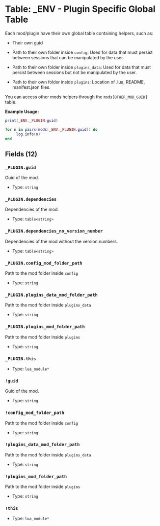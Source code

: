 # Table: _ENV - Plugin Specific Global Table

Each mod/plugin have their own global table containing helpers, such as:
- Their own guid

- Path to their own folder inside `config`: Used for data that must persist between sessions that can be manipulated by the user.

- Path to their own folder inside `plugins_data`: Used for data that must persist between sessions but not be manipulated by the user.

- Path to their own folder inside `plugins`: Location of .lua, README, manifest.json files.

You can access other mods helpers through the `mods[OTHER_MOD_GUID]` table.

**Example Usage:**

```lua
print(_ENV._PLUGIN.guid)

for n in pairs(mods[_ENV._PLUGIN.guid]) do
     log.info(n)
end
```

## Fields (12)

### `_PLUGIN.guid`

Guid of the mod.

- Type: `string`

### `_PLUGIN.dependencies`

Dependencies of the mod.

- Type: `table<string>`

### `_PLUGIN.dependencies_no_version_number`

Dependencies of the mod without the version numbers.

- Type: `table<string>`

### `_PLUGIN.config_mod_folder_path`

Path to the mod folder inside `config`

- Type: `string`

### `_PLUGIN.plugins_data_mod_folder_path`

Path to the mod folder inside `plugins_data`

- Type: `string`

### `_PLUGIN.plugins_mod_folder_path`

Path to the mod folder inside `plugins`

- Type: `string`

### `_PLUGIN.this`

- Type: `lua_module*`

### `!guid`

Guid of the mod.

- Type: `string`

### `!config_mod_folder_path`

Path to the mod folder inside `config`

- Type: `string`

### `!plugins_data_mod_folder_path`

Path to the mod folder inside `plugins_data`

- Type: `string`

### `!plugins_mod_folder_path`

Path to the mod folder inside `plugins`

- Type: `string`

### `!this`

- Type: `lua_module*`

